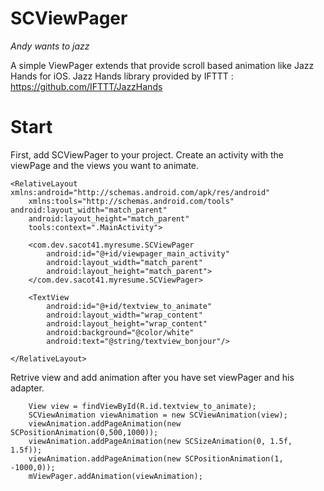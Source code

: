 # SCViewPager
_Andy wants to jazz_

A simple ViewPager extends that provide scroll based animation like Jazz Hands for iOS. 
Jazz Hands library provided by IFTTT : https://github.com/IFTTT/JazzHands

# Start

First, add SCViewPager to your project. Create an activity with the viewPage and the views you want to animate.

	<RelativeLayout xmlns:android="http://schemas.android.com/apk/res/android"
    	xmlns:tools="http://schemas.android.com/tools" 			android:layout_width="match_parent"
    	android:layout_height="match_parent"
    	tools:context=".MainActivity">

    	<com.dev.sacot41.myresume.SCViewPager
        	android:id="@+id/viewpager_main_activity"
        	android:layout_width="match_parent"
        	android:layout_height="match_parent">
    	</com.dev.sacot41.myresume.SCViewPager>

    	<TextView
        	android:id="@+id/textview_to_animate"
        	android:layout_width="wrap_content"
        	android:layout_height="wrap_content"
        	android:background="@color/white"
        	android:text="@string/textview_bonjour"/>

	</RelativeLayout>

Retrive view and add animation after you have set viewPager and his adapter.

		View view = findViewById(R.id.textview_to_animate);
        SCViewAnimation viewAnimation = new SCViewAnimation(view);
        viewAnimation.addPageAnimation(new SCPositionAnimation(0,500,1000));
        viewAnimation.addPageAnimation(new SCSizeAnimation(0, 1.5f, 1.5f));
        viewAnimation.addPageAnimation(new SCPositionAnimation(1, -1000,0));
        mViewPager.addAnimation(viewAnimation);
